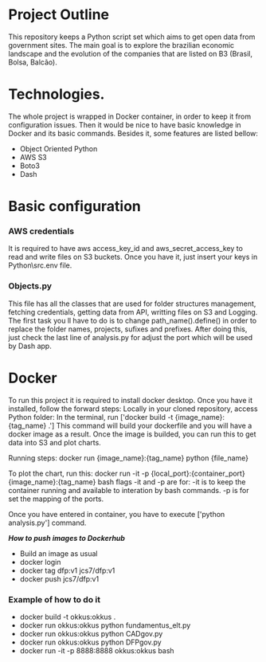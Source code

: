 # Project Outline
This repository keeps a Python script set which aims to get open data from government sites. The main goal is to explore the brazilian economic landscape and the evolution of the companies that are listed on B3 (Brasil, Bolsa, Balcão).

# Technologies.
The whole project is wrapped in Docker container, in order to keep it from configuration issues. Then it would be nice to have basic knowledge in Docker and its basic commands. Besides it, some features are listed bellow:
* Object Oriented Python
* AWS S3
* Boto3
* Dash

# Basic configuration
### AWS credentials
It is required to have aws access_key_id and aws_secret_access_key to read and write files on S3 buckets. Once you have it, just insert your keys in Python\src\.env file.
### Objects.py
This file has all the classes that are used for folder structures management, fetching credentials, getting data from API, writting files on S3 and Logging. 
The first task you ll have to do is to change path_name().define() in order to replace the folder names, projects, sufixes and prefixes.
After doing this, just check the last line of analysis.py for adjust the port which will be used by Dash app.

# Docker
To run this project it is required to install docker desktop. Once you have it installed, follow the forward steps: 
Locally in your cloned repository, access Python folder:
In the terminal, run ['docker build -t {image_name}:{tag_name} .']
This command will build your dockerfile and you will have a docker image as a result.
Once the image is builded, you can run this to get data into S3 and plot charts.

Running steps:
docker run {image_name}:{tag_name} python {file_name}

To plot the chart, run this:
docker run -it -p {local_port}:{container_port} {image_name}:{tag_name} bash
flags -it and -p are for:
-it is to keep the container running and available to interation by bash commands.
-p is for set the mapping of the ports.

Once you have entered in container, you have to execute ['python analysis.py'] command.

***How to push images to Dockerhub***
* Build an image as usual
* docker login
* docker tag dfp:v1 jcs7/dfp:v1 
* docker push jcs7/dfp:v1


### Example of how to do it
* docker build -t okkus:okkus .
* docker run okkus:okkus python fundamentus_elt.py
* docker run okkus:okkus python CADgov.py
* docker run okkus:okkus python DFPgov.py
* docker run -it -p 8888:8888 okkus:okkus bash


